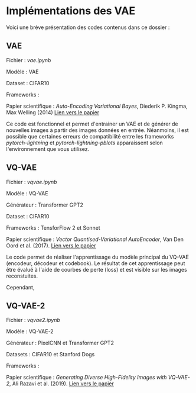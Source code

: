 # Implémentations des VAE

Voici une brève présentation des codes contenus dans ce dossier :

## VAE

Fichier : _vae.ipynb_

Modèle : VAE

Dataset : CIFAR10

Frameworks : 

Papier scientifique : _Auto-Encoding Variational Bayes_, Diederik P. Kingma, Max Welling (2014) [Lien vers le papier](https://arxiv.org/abs/1312.6114)

Ce code est fonctionnel et permet d'entrainer un VAE et de générer de nouvelles images à partir des images données en entrée.
Néanmoins, il est possible que certaines erreurs de compatibilité entre les frameworks _pytorch-lightning_ et _pytorch-lightning-pblots_ apparaissent selon l'environnement que vous utilisez.

## VQ-VAE

Fichier : _vqvae.ipynb_

Modèle : VQ-VAE

Générateur : Transformer GPT2

Dataset : CIFAR10

Frameworks : TensforFlow 2 et Sonnet

Papier scientifique : _Vector Quantised-Variational AutoEncoder_, Van Den Oord et al. (2017). [Lien vers le papier](https://arxiv.org/abs/1711.00937)

Le code permet de réaliser l'apprentissage du modèle principal du VQ-VAE (encodeur, décodeur et codebook). Le résultat de cet apprentissage peut être évalué à l'aide
de courbes de perte (loss) et est visible sur les images reconstuites.

Cependant,

## VQ-VAE-2

Fichier : _vqvae2.ipynb_

Modèle : VQ-VAE-2

Générateur : PixelCNN et Transformer GPT2

Datasets : CIFAR10 et Stanford Dogs

Frameworks :

Papier scientifique : _Generating Diverse High-Fidelity Images with VQ-VAE-2_, Ali Razavi et al. (2019). [Lien vers le papier](https://arxiv.org/abs/1906.00446)


